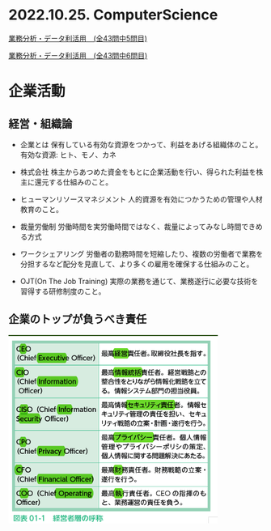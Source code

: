 # 2022.10.25. ComputerScience

[業務分析・データ利活用　(全43問中5問目)](https://www.itpassportsiken.com/bunya.php?m=1&s=2&no=5)

[業務分析・データ利活用　(全43問中6問目)](https://www.itpassportsiken.com/bunya.php?m=1&s=2&no=6)

# 企業活動

## 経営・組織論

* 企業とは
保有している有効な資源をつかって、利益をあげる組織体のこと。
有効な資源: ヒト、モノ、カネ

* 株式会社
株主からあつめた資金をもとに企業活動を行い、得られた利益を株主に還元する仕組みのこと。

* ヒューマンリソースマネジメント
人的資源を有効につかうための管理や人材教育のこと。

* 裁量労働制
労働時間を実労働時間ではなく、裁量によってみなし時間できめる方式

* ワークシェアリング
労働者の勤務時間を短縮したり、複数の労働者で業務を分担するなど配分を見直して、より多くの雇用を確保する仕組みのこと。

* OJT(On The Job Training)
実際の業務を通じて、業務遂行に必要な技術を習得する研修制度のこと。

## 企業のトップが負うべき責任

![](2022-10-25-11-41-40.png)

